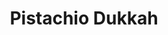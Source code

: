 ---
title: Pistachio Dukkah
tags: ["misc"]
imgFile: 'pistachio-dukkah.jpg'
ingredients:
  - 40g (1/4 cup) sesame seeds
  - 75g (1/2 cup) pistachios, chopped
  - 3 tsp ground coriander
  - 3 tsp ground cumin
  - 1/2 tsp ground pepper
  - 1 tsp salt
method:
  - Place sesame seeds in a non-stick pan over medium heat.
  - Toast for about 5 minutes, stirring often, until golden and fragrant.
  - Add chopped pistachios, ground coriander, cumin, and pepper.
  - Stir continuously and cook for 1 minute until aromatic.
  - Stir in the salt and remove from heat. Let cool before storing.
---